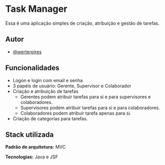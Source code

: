 
# Task Manager

Essa é uma aplicação simples de criação, atribuição e gestão de tarefas.




## Autor

- [@werterpires](https://www.github.com/werterpires)


## Funcionalidades

- Logon e login com email e senha
- 3 papéis de usuário: Gerente, Supervisor e Colaborador
- Criação e atribuição de tarefas
    - Gerentes podem atribuir tarefas para si e para supervisores e colaboradores. 
    - Supervisores podem atribuir tarefas para si e para colaboradores.
    - Colaboradores podem atribuir tarefa apenas para si.
- Criação de categorias para tarefas.


## Stack utilizada

**Padrão de arquitetura:** MVC

**Tecnologias:** Java e JSF 

